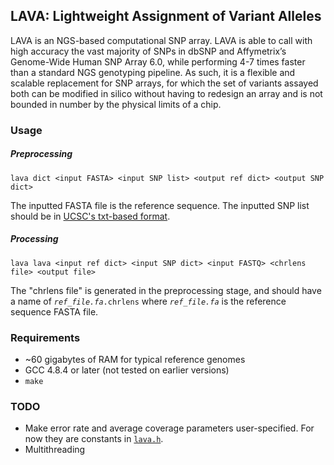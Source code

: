 LAVA: Lightweight Assignment of Variant Alleles
-----------------------------------------------

LAVA is an NGS-based computational SNP array. LAVA is able to call with high accuracy the vast majority of SNPs in dbSNP and Affymetrix’s Genome-Wide Human SNP Array 6.0, while performing 4-7 times faster than a standard NGS genotyping pipeline. As such, it is a flexible and scalable replacement for SNP arrays, for which the set of variants assayed both can be modified in silico without having to redesign an array and is not bounded in number by the physical limits of a chip.

### Usage

##### Preprocessing

    lava dict <input FASTA> <input SNP list> <output ref dict> <output SNP dict>

The inputted FASTA file is the reference sequence. The inputted SNP list should be in [UCSC's txt-based format][1].

##### Processing

    lava lava <input ref dict> <input SNP dict> <input FASTQ> <chrlens file> <output file>
    
The "chrlens file" is generated in the preprocessing stage, and should have a name of <code><i>ref_file.fa</i>.chrlens</code> where *`ref_file.fa`* is the reference sequence FASTA file.

### Requirements

- ~60 gigabytes of RAM for typical reference genomes
- GCC 4.8.4 or later (not tested on earlier versions)
- `make`

### TODO

- Make error rate and average coverage parameters user-specified. For now they are constants in [`lava.h`](include/lava.h).
- Multithreading


[1]: http://genome.ucsc.edu/cgi-bin/hgTables?db=hg19&hgta_group=varRep&hgta_track=snp141Common&hgta_table=snp141Common&hgta_doSchema=describe+table+schema